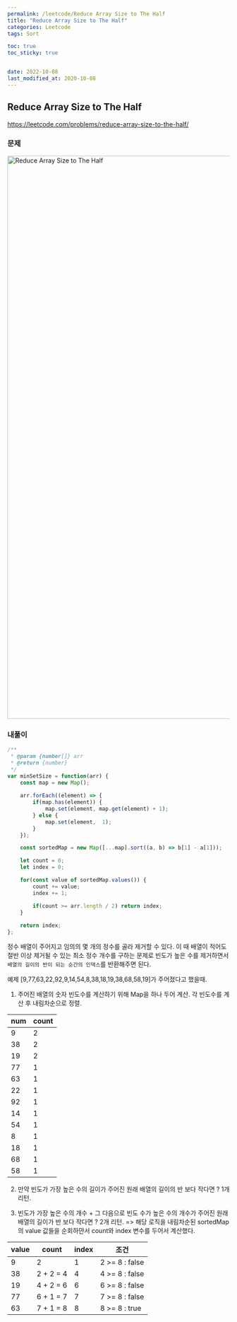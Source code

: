```yaml
---
permalink: /leetcode/Reduce Array Size to The Half
title: "Reduce Array Size to The Half"
categories: Leetcode
tags: Sort

toc: true
toc_sticky: true


date: 2022-10-08
last_modified_at: 2020-10-08
---
```


## Reduce Array Size to The Half

https://leetcode.com/problems/reduce-array-size-to-the-half/

### 문제

<img width="1274" alt="Reduce Array Size to The Half" src="https://user-images.githubusercontent.com/45479309/194686250-e0a51f76-1db3-4b54-97b6-2d311bd7a07b.png">


### 내풀이

```javascript
/**
 * @param {number[]} arr
 * @return {number}
 */
var minSetSize = function(arr) {
    const map = new Map();
    
    arr.forEach((element) => {
        if(map.has(element)) {
            map.set(element, map.get(element) + 1);
        } else {
            map.set(element,  1);
        }
    });

    const sortedMap = new Map([...map].sort((a, b) => b[1] - a[1]));

    let count = 0;
    let index = 0;

    for(const value of sortedMap.values()) {
        count += value;
        index += 1;

        if(count >= arr.length / 2) return index;
    }
    
    return index;
};
```

정수 배열이 주어지고 임의의 몇 개의 정수를 골라 제거할 수 있다. 이 때 배열이 적어도 절반 이상 제거될 수 있는 최소 정수 개수를 구하는 문제로 빈도가 높은 수를 제거하면서 `배열의 길이의 반이 되는 순간의 인덱스`를 반환해주면 된다.

예제 [9,77,63,22,92,9,14,54,8,38,18,19,38,68,58,19]가 주어졌다고 했을때.

1. 주어진 배열의 숫자 빈도수를 계산하기 위해 Map을 하나 두어 계산. 각 빈도수를 계산 후 내림차순으로 정렬.

|num|count|
|---|---|
|9  | 2 |
|38 | 2 |
|19 | 2 |
|77 | 1 |
|63 | 1 |
|22 | 1 |
|92 | 1 |
|14 | 1 |
|54 | 1 |
|8  | 1 |
|18 | 1 |
|68 | 1 |
|58 | 1 |

2. 만약 빈도가 가장 높은 수의 길이가 주어진 원래 배열의 길이의 반 보다 작다면 ? 1개 리턴.

3. 빈도가 가장 높은 수의 개수 + 그 다음으로 빈도 수가 높은 수의 개수가 주어진 원래 배열의 길이가 반 보다 작다면 ? 2개 리턴. => 해당 로직을 내림차순된 sortedMap의 value 값들을 순회하먄서 count와 index 변수를 두어서 계산했다.  

|value|count|index|조건|
|---|---|---|---|
|9  | 2 | 1 | 2 >= 8 : false |
|38 | 2 + 2  = 4 | 4 | 4 >= 8 : false |
|19 | 4 + 2  = 6 | 6 | 6 >= 8 : false |
|77 | 6 + 1  = 7 | 7 | 7 >= 8 : false |
|63 | 7 + 1  = 8 | 8 | 8 >= 8 : true |